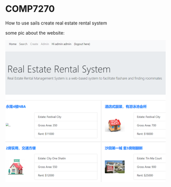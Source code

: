 # COMP7270
How to use sails create real estate rental system

some pic about the website:

![image](https://github.com/bladesaber/COMP7270/blob/master/1.PNG)
